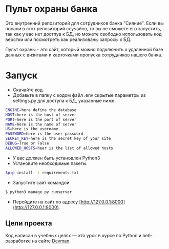 # Пульт охраны банка

Это внутренний репозиторий для сотрудников банка "Сияние". Если вы попали в этот репозиторий случайно, то вы не сможете его запустить, 
так как у вас нет достпуа к БД, но можете свободно использовать код верстки или посмотреть как реализованы запросы к БД.

Пульт охраны - это сайт, который можно подключить к удаленной базе данных с визитами и карточками пропуска сотрудников нашего банка.

# Запуск

- Скачайте код
- Добавьте в папку с кодом файл .env скрытые параметры из settings.py для доступа к БД, указанные ниже.
```bash
ENGINE=here define the database 
HOST=here is the host of server
PORT=here is the port of server
NAME=here is the name of server
US=here is the username
PASSWORD=here is the user password
SECRET_KEY=here is the secret key of your site
DEBUG=True or False
ALLOWED_HOSTS=hear is the list of allowed hosts
```
- У вас должен быть установлен  Python3
- Установите необходимые пакеты:
```bash
$pip install -r requirements.txt
```
- Запустите сайт командой
```bash
$ python3 manage.py runserver
```
- Перейдите на сайт по адресу [http://127.0.0.1:8000](http://127.0.0.1:8000).

## Цели проекта

Код написан в учебных целях — это урок в курсе по Python и веб-разработке на сайте [Devman](https://dvmn.org).
